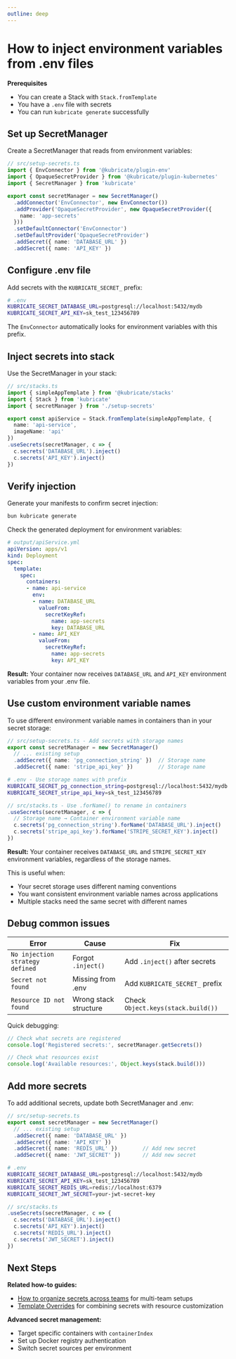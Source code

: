 ```yaml
---
outline: deep
---
```


# How to inject environment variables from .env files

**Prerequisites**
- You can create a Stack with `Stack.fromTemplate`
- You have a `.env` file with secrets
- You can run `kubricate generate` successfully

## Set up SecretManager

Create a SecretManager that reads from environment variables:

```ts
// src/setup-secrets.ts
import { EnvConnector } from '@kubricate/plugin-env'
import { OpaqueSecretProvider } from '@kubricate/plugin-kubernetes'
import { SecretManager } from 'kubricate'

export const secretManager = new SecretManager()
  .addConnector('EnvConnector', new EnvConnector())
  .addProvider('OpaqueSecretProvider', new OpaqueSecretProvider({
    name: 'app-secrets'
  }))
  .setDefaultConnector('EnvConnector')
  .setDefaultProvider('OpaqueSecretProvider')
  .addSecret({ name: 'DATABASE_URL' })
  .addSecret({ name: 'API_KEY' })
```

## Configure .env file

Add secrets with the `KUBRICATE_SECRET_` prefix:

```bash
# .env
KUBRICATE_SECRET_DATABASE_URL=postgresql://localhost:5432/mydb
KUBRICATE_SECRET_API_KEY=sk_test_123456789
```

The `EnvConnector` automatically looks for environment variables with this prefix.

## Inject secrets into stack

Use the SecretManager in your stack:

```ts
// src/stacks.ts
import { simpleAppTemplate } from '@kubricate/stacks'
import { Stack } from 'kubricate'
import { secretManager } from './setup-secrets'

export const apiService = Stack.fromTemplate(simpleAppTemplate, {
  name: 'api-service',
  imageName: 'api'
})
.useSecrets(secretManager, c => {
  c.secrets('DATABASE_URL').inject()
  c.secrets('API_KEY').inject()
})
```

## Verify injection

Generate your manifests to confirm secret injection:

```bash
bun kubricate generate
```

Check the generated deployment for environment variables:

```yaml
# output/apiService.yml
apiVersion: apps/v1
kind: Deployment
spec:
  template:
    spec:
      containers:
      - name: api-service
        env:
        - name: DATABASE_URL
          valueFrom:
            secretKeyRef:
              name: app-secrets
              key: DATABASE_URL
        - name: API_KEY
          valueFrom:
            secretKeyRef:
              name: app-secrets
              key: API_KEY
```

**Result:** Your container now receives `DATABASE_URL` and `API_KEY` environment variables from your .env file.

## Use custom environment variable names

To use different environment variable names in containers than in your secret storage:

```ts
// src/setup-secrets.ts - Add secrets with storage names
export const secretManager = new SecretManager()
  // ... existing setup
  .addSecret({ name: 'pg_connection_string' })  // Storage name
  .addSecret({ name: 'stripe_api_key' })        // Storage name
```

```bash
# .env - Use storage names with prefix
KUBRICATE_SECRET_pg_connection_string=postgresql://localhost:5432/mydb
KUBRICATE_SECRET_stripe_api_key=sk_test_123456789
```

```ts
// src/stacks.ts - Use .forName() to rename in containers
.useSecrets(secretManager, c => {
  // Storage name → Container environment variable name
  c.secrets('pg_connection_string').forName('DATABASE_URL').inject()
  c.secrets('stripe_api_key').forName('STRIPE_SECRET_KEY').inject()
})
```

**Result:** Your container receives `DATABASE_URL` and `STRIPE_SECRET_KEY` environment variables, regardless of the storage names.

This is useful when:
- Your secret storage uses different naming conventions
- You want consistent environment variable names across applications
- Multiple stacks need the same secret with different names

## Debug common issues

| Error | Cause | Fix |
|-------|-------|-----|
| `No injection strategy defined` | Forgot `.inject()` | Add `.inject()` after secrets |
| `Secret not found` | Missing from .env | Add `KUBRICATE_SECRET_` prefix |
| `Resource ID not found` | Wrong stack structure | Check `Object.keys(stack.build())` |

Quick debugging:

```ts
// Check what secrets are registered
console.log('Registered secrets:', secretManager.getSecrets())

// Check what resources exist
console.log('Available resources:', Object.keys(stack.build()))
```

## Add more secrets

To add additional secrets, update both SecretManager and .env:

```ts
// src/setup-secrets.ts
export const secretManager = new SecretManager()
  // ... existing setup
  .addSecret({ name: 'DATABASE_URL' })
  .addSecret({ name: 'API_KEY' })
  .addSecret({ name: 'REDIS_URL' })        // Add new secret
  .addSecret({ name: 'JWT_SECRET' })       // Add new secret
```

```bash
# .env
KUBRICATE_SECRET_DATABASE_URL=postgresql://localhost:5432/mydb
KUBRICATE_SECRET_API_KEY=sk_test_123456789
KUBRICATE_SECRET_REDIS_URL=redis://localhost:6379
KUBRICATE_SECRET_JWT_SECRET=your-jwt-secret-key
```

```ts
// src/stacks.ts
.useSecrets(secretManager, c => {
  c.secrets('DATABASE_URL').inject()
  c.secrets('API_KEY').inject()
  c.secrets('REDIS_URL').inject()
  c.secrets('JWT_SECRET').inject()
})
```

## Next Steps

**Related how-to guides:**
- [How to organize secrets across teams](./scaling-with-secret-registry) for multi-team setups
- [Template Overrides](./template-overrides) for combining secrets with resource customization

**Advanced secret management:**
- Target specific containers with `containerIndex`
- Set up Docker registry authentication
- Switch secret sources per environment
